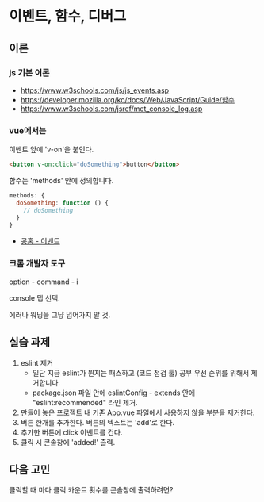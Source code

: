 # 이벤트, 함수, 디버그

## 이론

### js 기본 이론
* https://www.w3schools.com/js/js_events.asp
* https://developer.mozilla.org/ko/docs/Web/JavaScript/Guide/함수
* https://www.w3schools.com/jsref/met_console_log.asp

### vue에서는
이벤트 앞에 'v-on'을 붙인다.

~~~html
<button v-on:click="doSomething">button</button>
~~~

함수는 'methods' 안에 정의합니다.

~~~js
methods: {
  doSomething: function () {
    // doSomething
  }
}
~~~

- [공홈 - 이벤트](https://kr.vuejs.org/v2/guide/events.html)


### 크롬 개발자 도구
option - command - i

console 탭 선택.

에러나 워닝을 그냥 넘어가지 말 것.


## 실습 과제
1. eslint 제거
    - 일단 지금 eslint가 뭔지는 패스하고 (코드 점검 툴) 공부 우선 순위를 위해서 제거합니다.
    - package.json 파일 안에 eslintConfig - extends 안에 "eslint:recommended" 라인 제거.
1. 만들어 놓은 프로젝트 내 기존 App.vue 파일에서 사용하지 않을 부분을 제거한다.
1. 버튼 한개를 추가한다. 버튼의 텍스트는 'add'로 한다.
1. 추가한 버튼에 click 이벤트를 건다.
1. 클릭 시 콘솔창에 'added!' 출력.

## 다음 고민
클릭할 때 마다 클릭 카운트 횟수를 콘솔창에 출력하려면?
